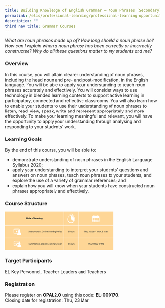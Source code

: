 ```yaml
---
title: Building Knowledge of English Grammar – Noun Phrases (Secondary)
permalink: /elis/professional-learning/professional-learning-opportunities/secondary/noun-phrases/
description: ""
third_nav_title: Grammar Courses
---
```

<em>What are noun phrases made up of? How long should a noun phrase be? How can I explain when a noun phrase has been correctly or incorrectly constructed? Why do all these questions matter to my students and me?</em>

### Overview
In this course, you will attain clearer understanding of noun phrases, including the head noun and pre- and post-modification, in the English language. You will be able to apply your understanding to teach noun phrases accurately and effectively. You will consider ways to use technology in blended learning contexts to support active learning in participatory, connected and reflective classrooms. You will also learn how to enable your students to use their understanding of noun phrases to listen, read, view, speak, write and represent appropriately and more effectively. To make your learning meaningful and relevant, you will have the opportunity to apply your understanding through analysing and responding to your students’ work.

### Learning Goals

By the end of this course, you will be able to:

*   demonstrate understanding of noun phrases in the English Language Syllabus 2020;
*   apply your understanding to interpret your students’ questions and answers on noun phrases, teach noun phrases to your students, and explore the use of a variety of grammar references; and
*   explain how you will know when your students have constructed noun phrases appropriately and effectively.

### Course Structure

<img src="/images/course%20structure%2018.png" 
     style="width:70%">
		 
### Target Participants
EL Key Personnel, Teacher Leaders and Teachers

### Registration
Please register on **OPAL2.0** using this code: **EL-000170**.  
Closing date for registration: Thu, 23 Mar

